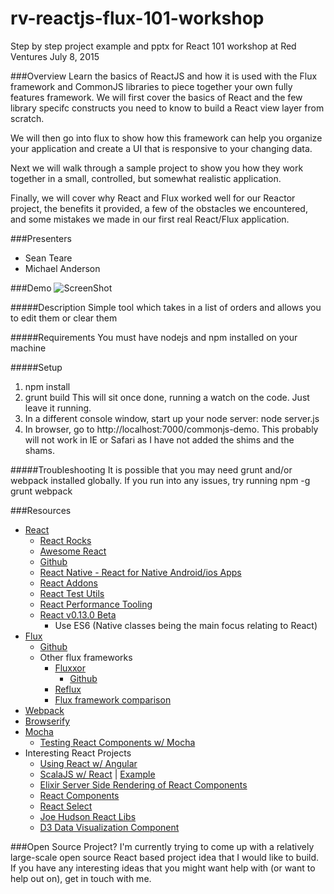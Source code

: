 # rv-reactjs-flux-101-workshop
Step by step project example and pptx for React 101 workshop at Red Ventures July 8, 2015

###Overview
Learn the basics of ReactJS and how it is used with the Flux framework and CommonJS libraries to piece together your own fully features framework.  We will first cover the basics of React and the few library specifc constructs you need to know to build a React view layer from scratch.  

We will then go into flux to show how this framework can help you organize your application and create a UI that is responsive to your changing data.  

Next we will walk through a sample project to show you how they work together in a small, controlled, but somewhat realistic application.  

Finally, we will cover why React and Flux worked well for our Reactor project, the benefits it provided, a few of the obstacles we encountered, and some mistakes we made in our first real React/Flux application.

###Presenters
* Sean Teare
* Michael Anderson

###Demo
![ScreenShot](https://cloud.githubusercontent.com/assets/898480/8462067/2de0b914-1fff-11e5-80b9-c64fe3b50f90.png)

#####Description
Simple tool which takes in a list of orders and allows you to edit them or clear them

#####Requirements
You must have nodejs and npm installed on your machine

#####Setup

1. npm install
2. grunt build
	This will sit once done, running a watch on the code. Just leave it running.
3. In a different console window, start up your node server:
 	node server.js
4. In browser, go to http://localhost:7000/commonjs-demo.  This probably will not work in IE or Safari as I have not added the shims and the shams.

#####Troubleshooting
It is possible that you may need grunt and/or webpack installed globally.  If you run into any issues, try running
npm -g grunt webpack

###Resources


* [React](http://facebook.github.io/react/)
	* [React Rocks](http://react.rocks/)
	* [Awesome React](https://github.com/enaqx/awesome-react)
	* [Github](https://github.com/facebook/react)
	* [React Native - React for Native Android/ios Apps](https://facebook.github.io/react-native/)
	* [React Addons](https://facebook.github.io/react/docs/addons.html)
	* [React Test Utils](https://facebook.github.io/react/docs/test-utils.html)
	* [React Performance Tooling](https://facebook.github.io/react/docs/perf.html)
	* [React v0.13.0 Beta](https://facebook.github.io/react/blog/2015/01/27/react-v0.13.0-beta-1.html)
		* Use ES6 (Native classes being the main focus relating to React)
* [Flux](https://facebook.github.io/flux/)
	* [Github](https://github.com/facebook/flux)
	* Other flux frameworks
		* [Fluxxor](http://fluxxor.com/)
			* [Github](https://github.com/BinaryMuse/fluxxor)
		* [Reflux](https://github.com/spoike/refluxjs)
		* [Flux framework comparison](https://github.com/voronianski/flux-comparison)
* [Webpack](http://webpack.github.io/)
* [Browserify](http://browserify.org/)
* [Mocha](http://mochajs.org/)
	* [Testing React Components w/ Mocha](http://www.hammerlab.org/2015/02/14/testing-react-web-apps-with-mocha/)
* Interesting React Projects
	* [Using React w/ Angular](https://github.com/davidchang/ngReact)
	* [ScalaJS w/ React](https://github.com/japgolly/scalajs-react) | [Example](https://japgolly.github.io/scalajs-react/#examples/animation)
	* [Elixir Server Side Rendering of React Components](https://github.com/awetzel/reaxt)
	* [React Components](https://github.com/dataminr/react-components)
	* [React Select](https://github.com/JedWatson/react-select)
	* [Joe Hudson React Libs](https://github.com/jhudson8/react-chartjs)
	* [D3 Data Visualization Component](https://github.com/esbullington/react-d3)
	
	
###Open Source Project?
I'm currently trying to come up with a relatively large-scale open source React based project idea that I would like to build.  If you have any interesting ideas that you might want help with (or want to help out on), get in touch with me.
